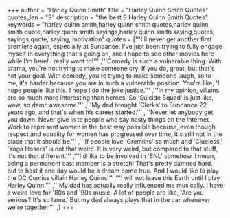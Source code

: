 +++
author = "Harley Quinn Smith"
title = "Harley Quinn Smith Quotes"
quotes_len = "9"
description = "the best 9 Harley Quinn Smith Quotes"
keywords = "harley quinn smith,harley quinn smith quotes,harley quinn smith quote,harley quinn smith sayings,harley quinn smith saying,quotes, sayings,quote, saying, motivation"
quotes = ['''I'll never get another first premiere again, especially at Sundance. I've just been trying to fully engage myself in everything that's going on, and I hope to see other movies here while I'm here! I really want to!''' ,'''Comedy is such a vulnerable thing. With drama, you're not trying to make someone cry. If you do, great, but that's not your goal. With comedy, you're trying to make someone laugh, so to me, it's harder because you are in such a vulnerable position. You're like, 'I hope people like this. I hope I do the joke justice.''' ,'''In my opinion, villains are so much more interesting than heroes. So 'Suicide Squad' is just like, wow, so damn awesome.''' ,'''My dad brought 'Clerks' to Sundance 22 years ago, and that's when his career started.''' ,'''Never let anybody get you down. Never give in to people who say nasty things on the Internet. Work to represent women in the best way possible because, even though respect and equality for women has progressed over time, it's still not in the place that it should be.''' ,'''If people love 'Gremlins' so much and 'Clueless,' 'Yoga Hosers' is not that weird. It is very weird, but compared to that stuff, it's not that different.''' ,'''I'd like to be involved in 'SNL' somehow. I mean, being a permanent cast member is a stretch! That's pretty damned hard, but to host it one day would be a dream come true. And I would like to play the DC Comics villain Harley Quinn.''' ,'''I will not leave this Earth until I play Harley Quinn.''' ,'''My dad has actually really influenced me musically. I have a weird love for '80s and '90s music. A lot of people are like, 'Are you serious? It's so lame.' But my dad always plays that in the car whenever we're together.''' ,]
+++